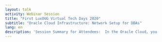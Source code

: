 ```yaml
---
layout: talk
activity: Webinar Session
title: "First LuxOUG Virtual Tech Days 2020"
subtitle: "Oracle Cloud Infrastructure: Network Setup for DBAs"
lang: en
description: 'Session Summary for Attendees:  In the Oracle Cloud, you can have a database up and running within minutes. However, why do you have to set up a network before you can even think about installing databases?'
---
```

